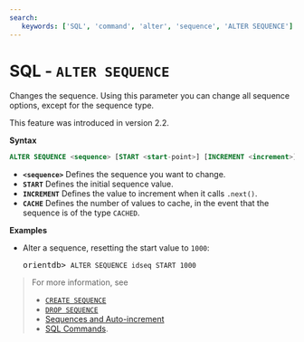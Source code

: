 ```yaml
---
search:
   keywords: ['SQL', 'command', 'alter', 'sequence', 'ALTER SEQUENCE']
---
```


# SQL - `ALTER SEQUENCE` 

Changes the sequence.  Using this parameter you can change all sequence options, except for the sequence type.

This feature was introduced in version 2.2.

**Syntax**

```sql
ALTER SEQUENCE <sequence> [START <start-point>] [INCREMENT <increment>] [CACHE <cache>]
```

- **`<sequence>`** Defines the sequence you want to change.
- **`START`** Defines the initial sequence value.
- **`INCREMENT`** Defines the value to increment when it calls `.next()`.
- **`CACHE`** Defines the number of values to cache, in the event that the sequence is of the type `CACHED`.


**Examples**

- Alter a sequence, resetting the start value to `1000`:

  <pre>
  orientdb> <code class="lang-sql userinput">ALTER SEQUENCE idseq START 1000</code>
  </pre>


> For more information, see
>
>- [`CREATE SEQUENCE`](SQL-Create-Sequence.md)
>- [`DROP SEQUENCE`](SQL-Drop-Sequence.md)
>- [Sequences and Auto-increment](Sequences-and-auto-increment.md)
>- [SQL Commands](SQL.md).
